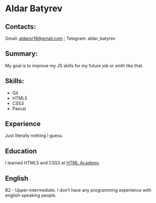 # Aldar Batyrev
## Contacts:
Gmail: aldaror19@gmail.com ; Telegram: aldar_batyrev
## Summary:
My goal is to improve my JS skills for my future job or smth like that.
## Skills:
- Git
- HTML5
- CSS3
- Pascal
## Experience
Just literally nothing I guess.
## Education
I learned HTML5 and CSS3 at [HTML Academy](https://htmlacademy.ru/profile/id366795).
## English
B2 - Upper-intermediate. I don't have any programming experience with english-speaking people.
